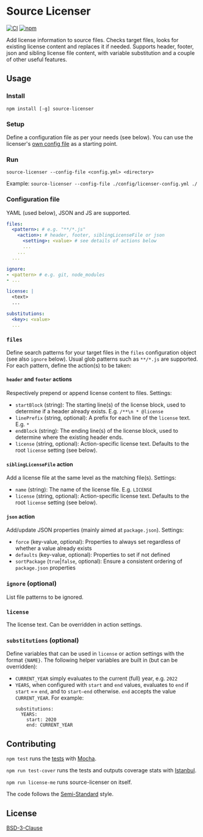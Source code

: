 # Source Licenser

[![CI](https://github.com/pryv/source-licenser/workflows/CI/badge.svg)](https://github.com/pryv/source-licenser/actions/workflows/ci.yml) [![npm](https://img.shields.io/npm/v/source-licenser)](https://www.npmjs.com/package/source-licenser)

Add license information to source files. Checks target files, looks for existing license content and replaces it if needed. Supports header, footer, json and sibling license file content, with variable substitution and a couple of other useful features.


## Usage

### Install

`npm install [-g] source-licenser`

### Setup

Define a configuration file as per your needs (see below). You can use the licenser's [own config file](./config/licenser-config.yml) as a starting point.

### Run

`source-licenser --config-file <config.yml> <directory> `

Example: `source-licenser --config-file ./config/licenser-config.yml ./`

### Configuration file

YAML (used below), JSON and JS are supported.

```yaml
files:
  <pattern>: # e.g. "**/*.js"
    <action>: # header, footer, siblingLicenseFile or json
      <setting>: <value> # see details of actions below
      ...
    ...
  ...

ignore:
- <pattern> # e.g. git, node_modules
- ...

license: |
  <text>
  ...

substitutions:
  <key>: <value>
  ...
```

### `files`

Define search patterns for your target files in the `files` configuration object (see also `ignore` below). Usual glob patterns such as `**/*.js` are supported. For each pattern, define the action(s) to be taken:

#### `header` and `footer` actions

Respectively prepend or append license content to files. Settings:

- `startBlock` (string): The starting line(s) of the license block, used to determine if a header already exists. E.g. `/**\n * @license`
- `linePrefix` (string, optional): A prefix for each line of the `license` text. E.g. ` * `
- `endBlock` (string): The ending line(s) of the license block, used to determine where the existing header ends.
- `license` (string, optional): Action-specific license text. Defaults to the root `license` setting (see below).

#### `siblingLicenseFile` action

Add a license file at the same level as the matching file(s). Settings:

- `name` (string): The name of the license file. E.g. `LICENSE`
- `license` (string, optional): Action-specific license text. Defaults to the root `license` setting (see below).

#### `json` action

Add/update JSON properties (mainly aimed at `package.json`). Settings:

- `force` (key-value, optional): Properties to always set regardless of whether a value already exists
- `defaults` (key-value, optional): Properties to set if not defined
- `sortPackage` (`true`|`false`, optional): Ensure a consistent ordering of `package.json` properties

### `ignore` (optional)

List file patterns to be ignored.

### `license`

The license text. Can be overridden in action settings.

### `substitutions` (optional)

Define variables that can be used in `license` or action settings with the format `{NAME}`. The following helper variables are built in (but can be overridden):

- `CURRENT_YEAR` simply evaluates to the current (full) year, e.g. `2022`
- `YEARS`, when configured with `start` and `end` values, evaluates to `end` if `start` == `end`, and to `start–end` otherwise. `end` accepts the value `CURRENT_YEAR`. For example:
  ```
  substitutions:
    YEARS:
      start: 2020
      end: CURRENT_YEAR
  ```


## Contributing

`npm test` runs the [tests](./test) with [Mocha](https://mochajs.org/).

`npm run test-cover` runs the tests and outputs coverage stats with [Istanbul](https://istanbul.js.org/).

`npm run license-me` runs source-licenser on itself.

The code follows the [Semi-Standard](https://github.com/standard/semistandard) style.


## License

[BSD-3-Clause](LICENSE)
